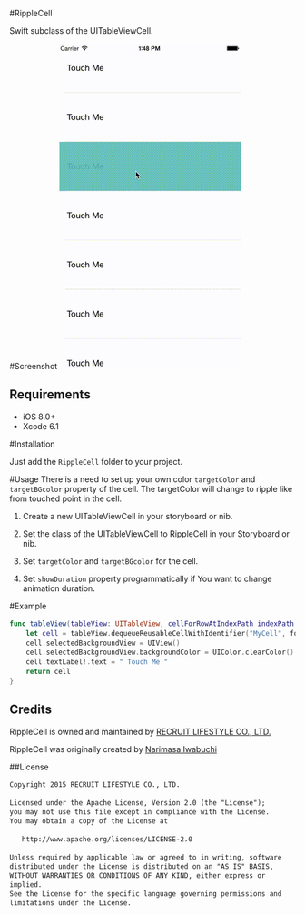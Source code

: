 #RippleCell

Swift subclass of the UITableViewCell.

#Screenshot
![RippleCell](sample.gif)

## Requirements

- iOS 8.0+
- Xcode 6.1


#Installation

Just add the `RippleCell` folder to your project.

#Usage
There is a need to set up your own color `targetColor` and `targetBGcolor` property of the cell.
The targetColor will change to ripple like from touched point in the cell.

1. Create a new UITableViewCell in your storyboard or nib.

2. Set the class of the UITableViewCell to RippleCell in your Storyboard or nib.

3. Set `targetColor` and `targetBGcolor` for the cell.

4. Set `showDuration` property programmatically if You want to change animation duration.


#Example

``` swift
func tableView(tableView: UITableView, cellForRowAtIndexPath indexPath: NSIndexPath) -> UITableViewCell {
    let cell = tableView.dequeueReusableCellWithIdentifier("MyCell", forIndexPath: indexPath) as! RippleCell
    cell.selectedBackgroundView = UIView()
    cell.selectedBackgroundView.backgroundColor = UIColor.clearColor()
    cell.textLabel!.text = " Touch Me "
    return cell
}

```


## Credits

RippleCell is owned and maintained by [RECRUIT LIFESTYLE CO., LTD.](http://www.recruit-lifestyle.co.jp/)

RippleCell was originally created by [Narimasa Iwabuchi](https://github.com/NariFrow)  


##License

    Copyright 2015 RECRUIT LIFESTYLE CO., LTD.

    Licensed under the Apache License, Version 2.0 (the "License");
    you may not use this file except in compliance with the License.
    You may obtain a copy of the License at

       http://www.apache.org/licenses/LICENSE-2.0

    Unless required by applicable law or agreed to in writing, software
    distributed under the License is distributed on an "AS IS" BASIS,
    WITHOUT WARRANTIES OR CONDITIONS OF ANY KIND, either express or implied.
    See the License for the specific language governing permissions and
    limitations under the License.


  
